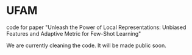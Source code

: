 # UFAM
code for paper "Unleash the Power of Local Representations: Unbiased Features and Adaptive Metric for Few-Shot Learning"

We are currently cleaning the code. It will be made public soon.
